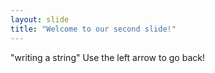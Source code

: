 ```yaml
---
layout: slide
title: "Welcome to our second slide!"
---
```

"writing a string"
Use the left arrow to go back!
